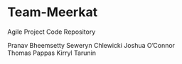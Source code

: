 # Team-Meerkat
Agile Project Code Repository

Pranav Bheemsetty
Seweryn Chlewicki
Joshua O’Connor  
Thomas Pappas 
Kirryl Tarunin
